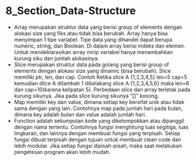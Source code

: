 # 8_Section_Data-Structure
- Array merupakan struktur data yang berisi group of elements dengan alokasi size yang fiks atau tidak bisa berubah. Array hanya bisa menyimpan 1 tipe variabel. Tipe data yang dihandel dapat berupa numeric, string, dan Boolean. Di dalam array berisi indeks dan elemen. Untuk mendeklarasikan array mirip variabel hanya menambahkan kurung siku dan jumlah alokasinya.
- Slice merupakan struktur data pada golang yang berisi group of elements dengan alokasi size yang dinamic (bisa berubah). Slice memiliki ptr, len, dan cap. Contoh Ketika slice A {1,2,3,4,5} len=5 cap=5 kemudian dlice A ditambah 1 dibelakang slice A {1,2,3,4,5,6} maka len=6 dan cap=10(karena kelipatan 5). Perbedaan slice dan array terletak pada kurung sikunya. Jika pada slice kurung sikunya “[]” kosong.
- Map memiliki key dan value, dimana setiap key bersifat unik atau tidak sama dengan yang lain. Contohnya map pada jumlah hari pada bulan, dimana key adalah bulan dan value adalah jumlah hari.
- Function adalah sekumpulan kode yang dikelompokkan atau dipanggil dengan nama tertentu. Contohnya fungsi menghitung luas segitiga, luas lingkaran, dan lainnya dengan membuat fungsi yang terpisah. Setiap fungsi dibuat terpisah dengan tujuan untuk membuat clean code dan lebih modular. Jika setiap fungsi dipisah-pisah, maka saat melakukan pengetesan program akan lebih mudah.
